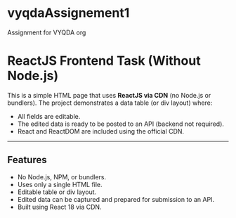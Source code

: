 # vyqdaAssignement1
Assignment for VYQDA org
# ReactJS Frontend Task (Without Node.js)

This is a simple HTML page that uses **ReactJS via CDN** (no Node.js or bundlers). The project demonstrates a data table (or div layout) where:

- All fields are editable.
- The edited data is ready to be posted to an API (backend not required).
- React and ReactDOM are included using the official CDN.

---

##  Features

-  No Node.js, NPM, or bundlers.
-  Uses only a single HTML file.
-  Editable table or div layout.
-  Edited data can be captured and prepared for submission to an API.
-  Built using React 18 via CDN.
